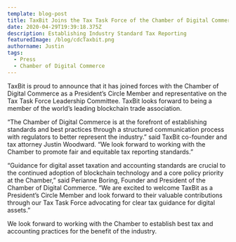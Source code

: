 ```yaml
---
template: blog-post
title: TaxBit Joins the Tax Task Force of the Chamber of Digital Commerce
date: 2020-04-29T19:39:18.375Z
description: Establishing Industry Standard Tax Reporting
featuredImage: /blog/cdcTaxbit.png
authorname: Justin
tags:
  - Press
  - Chamber of Digital Commerce
---
```

TaxBit is proud to announce that it has joined forces with the Chamber of Digital Commerce as a President’s Circle Member and representative on the Tax Task Force Leadership Committee. TaxBit looks forward to being a member of the world’s leading blockchain trade association.



“The Chamber of Digital Commerce is at the forefront of establishing standards and best practices through a structured communication process with regulators to better represent the industry.” said TaxBit co-founder and tax attorney Justin Woodward. “We look forward to working with the Chamber to promote fair and equitable tax reporting standards.”



“Guidance for digital asset taxation and accounting standards are crucial to the continued adoption of blockchain technology and a core policy priority at the Chamber,” said Perianne Boring, Founder and President of the Chamber of Digital Commerce. “We are excited to welcome TaxBit as a President’s Circle Member and look forward to their valuable contributions through our Tax Task Force advocating for clear tax guidance for digital assets.”



We look forward to working with the Chamber to establish best tax and accounting practices for the benefit of the industry.
